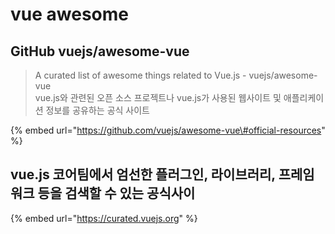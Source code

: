 # vue awesome

## GitHub vuejs/awesome-vue

> A curated list of awesome things related to Vue.js - vuejs/awesome-vue  
> vue.js와 관련된 오픈 소스 프로젝트나 vue.js가 사용된 웹사이트 및 애플리케이션 정보를 공유하는 공식 사이트

{% embed url="https://github.com/vuejs/awesome-vue\#official-resources" %}



## vue.js 코어팀에서 엄선한 플러그인, 라이브러리, 프레임워크 등을 검색할 수 있는 공식사이

{% embed url="https://curated.vuejs.org" %}

